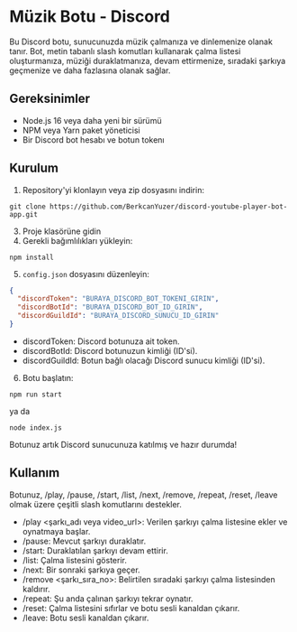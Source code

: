 # Müzik Botu - Discord

Bu Discord botu, sunucunuzda müzik çalmanıza ve dinlemenize olanak tanır. Bot, metin tabanlı slash komutları kullanarak çalma listesi oluşturmanıza, müziği duraklatmanıza, devam ettirmenize, sıradaki şarkıya geçmenize ve daha fazlasına olanak sağlar.

## Gereksinimler

- Node.js 16 veya daha yeni bir sürümü
- NPM veya Yarn paket yöneticisi
- Bir Discord bot hesabı ve botun tokenı

## Kurulum

1. Repository'yi klonlayın veya zip dosyasını indirin:
```
git clone https://github.com/BerkcanYuzer/discord-youtube-player-bot-app.git
```
3. Proje klasörüne gidin
4. Gerekli bağımlılıkları yükleyin:
```
npm install
```
5. `config.json` dosyasını düzenleyin:

```json
{
  "discordToken": "BURAYA_DISCORD_BOT_TOKENI_GIRIN",
  "discordBotId": "BURAYA_DISCORD_BOT_ID_GIRIN",
  "discordGuildId": "BURAYA_DISCORD_SUNUCU_ID_GIRIN"
}
```
- discordToken: Discord botunuza ait token.
- discordBotId: Discord botunuzun kimliği (ID'si).
- discordGuildId: Botun bağlı olacağı Discord sunucu kimliği (ID'si).
6. Botu başlatın:
```
npm run start 
```
ya da 
```
node index.js
```
Botunuz artık Discord sunucunuza katılmış ve hazır durumda!

## Kullanım
Botunuz, /play, /pause, /start, /list, /next, /remove, /repeat, /reset, /leave olmak üzere çeşitli slash komutlarını destekler.
- /play <şarkı_adı veya video_url>: Verilen şarkıyı çalma listesine ekler ve oynatmaya başlar.
- /pause: Mevcut şarkıyı duraklatır.
- /start: Duraklatılan şarkıyı devam ettirir.
- /list: Çalma listesini gösterir.
- /next: Bir sonraki şarkıya geçer.
- /remove <şarkı_sıra_no>: Belirtilen sıradaki şarkıyı çalma listesinden kaldırır.
- /repeat: Şu anda çalınan şarkıyı tekrar oynatır.
- /reset: Çalma listesini sıfırlar ve botu sesli kanaldan çıkarır.
- /leave: Botu sesli kanaldan çıkarır.
